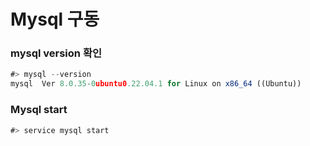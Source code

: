 # Mysql 구동

### mysql version 확인

```JavaScript
#> mysql --version
mysql  Ver 8.0.35-0ubuntu0.22.04.1 for Linux on x86_64 ((Ubuntu))
```

  

### Mysql start

```JavaScript
#> service mysql start
```